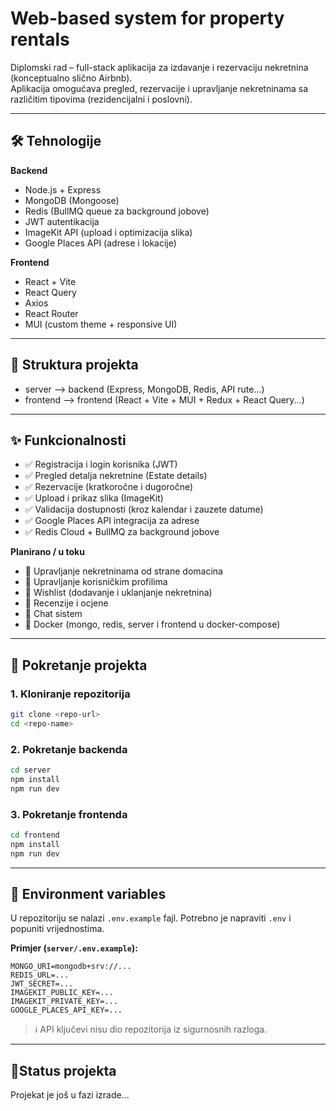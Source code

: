 # Web-based system for property rentals

Diplomski rad – full-stack aplikacija za izdavanje i rezervaciju nekretnina (konceptualno slično Airbnb).  
Aplikacija omogućava pregled, rezervacije i upravljanje nekretninama sa različitim tipovima (rezidencijalni i poslovni).

---

## 🛠️ Tehnologije

**Backend**
- Node.js + Express
- MongoDB (Mongoose)
- Redis (BullMQ queue za background jobove)
- JWT autentikacija
- ImageKit API (upload i optimizacija slika)
- Google Places API (adrese i lokacije)

**Frontend**
- React + Vite
- React Query
- Axios
- React Router
- MUI (custom theme + responsive UI)

---

## 📂 Struktura projekta

- server --> backend (Express, MongoDB, Redis, API rute...)
- frontend --> frontend (React + Vite + MUI + Redux + React Query...)

---

## ✨ Funkcionalnosti

- ✅ Registracija i login korisnika (JWT)
- ✅ Pregled detalja nekretnine (Estate details)
- ✅ Rezervacije (kratkoročne i dugoročne)
- ✅ Upload i prikaz slika (ImageKit)
- ✅ Validacija dostupnosti (kroz kalendar i zauzete datume)
- ✅ Google Places API integracija za adrese
- ✅ Redis Cloud + BullMQ za background jobove

**Planirano / u toku**
- 🔄 Upravljanje nekretninama od strane domacina
- 🔄 Upravljanje korisničkim profilima
- 🔄 Wishlist (dodavanje i uklanjanje nekretnina)
- 🔄 Recenzije i ocjene
- 🔄 Chat sistem
- 🔄 Docker (mongo, redis, server i frontend u docker-compose)

---

## 🚀 Pokretanje projekta

### 1. Kloniranje repozitorija
```bash
git clone <repo-url>
cd <repo-name>
```

### 2. Pokretanje backenda
```bash
cd server
npm install
npm run dev
```

### 3. Pokretanje frontenda
```bash
cd frontend
npm install
npm run dev
```

---

## 🔑 Environment variables

U repozitoriju se nalazi `.env.example` fajl. Potrebno je napraviti `.env` i popuniti vrijednostima.

**Primjer (`server/.env.example`):**
```env
MONGO_URI=mongodb+srv://...
REDIS_URL=...
JWT_SECRET=...
IMAGEKIT_PUBLIC_KEY=...
IMAGEKIT_PRIVATE_KEY=...
GOOGLE_PLACES_API_KEY=...
```

> ℹ️ API ključevi nisu dio repozitorija iz sigurnosnih razloga.

---

## 📌Status projekta
Projekat je još u fazi izrade...
